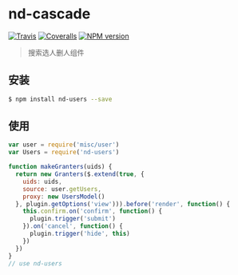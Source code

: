 # nd-cascade

[![Travis](https://img.shields.io/travis/ndfront/nd-users.svg?style=flat-square)](https://github.com/ndfront/nd-users)
[![Coveralls](https://img.shields.io/coveralls/ndfront/nd-users.svg?style=flat-square)](https://github.com/ndfront/nd-users)
[![NPM version](https://img.shields.io/npm/v/nd-users.svg?style=flat-square)](https://npmjs.org/package/nd-users)

> 搜索选人删人组件

## 安装

```bash
$ npm install nd-users --save
```

## 使用

```js
var user = require('misc/user')
var Users = require('nd-users')

function makeGranters(uids) {
  return new Granters($.extend(true, {
    uids: uids,
    source: user.getUsers,
    proxy: new UsersModel()
  }, plugin.getOptions('view'))).before('render', function() {
    this.confirm.on('confirm', function() {
      plugin.trigger('submit')
    }).on('cancel', function() {
      plugin.trigger('hide', this)
    })
  })
}
// use nd-users
```
